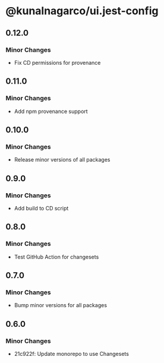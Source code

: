 # @kunalnagarco/ui.jest-config

## 0.12.0

### Minor Changes

- Fix CD permissions for provenance

## 0.11.0

### Minor Changes

- Add npm provenance support

## 0.10.0

### Minor Changes

- Release minor versions of all packages

## 0.9.0

### Minor Changes

- Add build to CD script

## 0.8.0

### Minor Changes

- Test GitHub Action for changesets

## 0.7.0

### Minor Changes

- Bump minor versions for all packages

## 0.6.0

### Minor Changes

- 21c922f: Update monorepo to use Changesets
